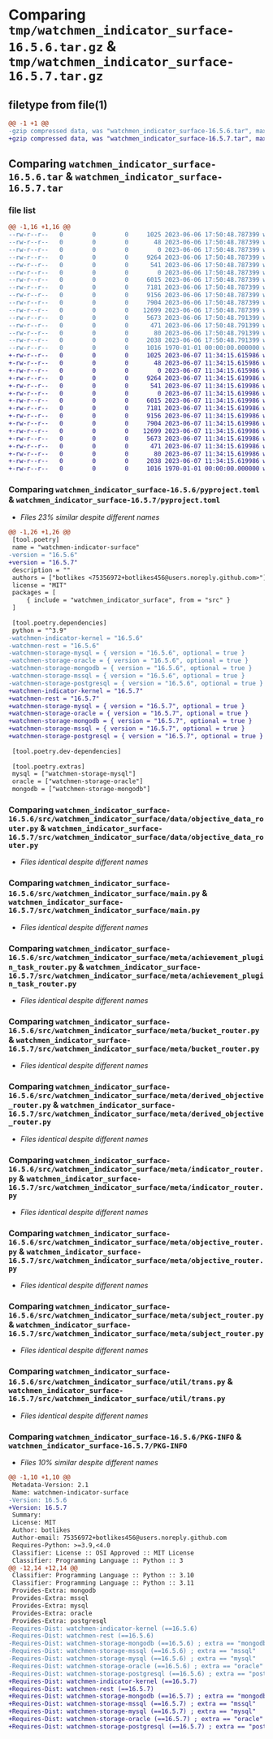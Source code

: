 # Comparing `tmp/watchmen_indicator_surface-16.5.6.tar.gz` & `tmp/watchmen_indicator_surface-16.5.7.tar.gz`

## filetype from file(1)

```diff
@@ -1 +1 @@
-gzip compressed data, was "watchmen_indicator_surface-16.5.6.tar", max compression
+gzip compressed data, was "watchmen_indicator_surface-16.5.7.tar", max compression
```

## Comparing `watchmen_indicator_surface-16.5.6.tar` & `watchmen_indicator_surface-16.5.7.tar`

### file list

```diff
@@ -1,16 +1,16 @@
--rw-r--r--   0        0        0     1025 2023-06-06 17:50:48.787399 watchmen_indicator_surface-16.5.6/pyproject.toml
--rw-r--r--   0        0        0       48 2023-06-06 17:50:48.787399 watchmen_indicator_surface-16.5.6/src/watchmen_indicator_surface/__init__.py
--rw-r--r--   0        0        0        0 2023-06-06 17:50:48.787399 watchmen_indicator_surface-16.5.6/src/watchmen_indicator_surface/data/__init__.py
--rw-r--r--   0        0        0     9264 2023-06-06 17:50:48.787399 watchmen_indicator_surface-16.5.6/src/watchmen_indicator_surface/data/objective_data_router.py
--rw-r--r--   0        0        0      541 2023-06-06 17:50:48.787399 watchmen_indicator_surface-16.5.6/src/watchmen_indicator_surface/main.py
--rw-r--r--   0        0        0        0 2023-06-06 17:50:48.787399 watchmen_indicator_surface-16.5.6/src/watchmen_indicator_surface/meta/__init__.py
--rw-r--r--   0        0        0     6015 2023-06-06 17:50:48.787399 watchmen_indicator_surface-16.5.6/src/watchmen_indicator_surface/meta/achievement_plugin_task_router.py
--rw-r--r--   0        0        0     7181 2023-06-06 17:50:48.787399 watchmen_indicator_surface-16.5.6/src/watchmen_indicator_surface/meta/bucket_router.py
--rw-r--r--   0        0        0     9156 2023-06-06 17:50:48.787399 watchmen_indicator_surface-16.5.6/src/watchmen_indicator_surface/meta/derived_objective_router.py
--rw-r--r--   0        0        0     7904 2023-06-06 17:50:48.787399 watchmen_indicator_surface-16.5.6/src/watchmen_indicator_surface/meta/indicator_router.py
--rw-r--r--   0        0        0    12699 2023-06-06 17:50:48.787399 watchmen_indicator_surface-16.5.6/src/watchmen_indicator_surface/meta/objective_router.py
--rw-r--r--   0        0        0     5673 2023-06-06 17:50:48.791399 watchmen_indicator_surface-16.5.6/src/watchmen_indicator_surface/meta/subject_router.py
--rw-r--r--   0        0        0      471 2023-06-06 17:50:48.791399 watchmen_indicator_surface-16.5.6/src/watchmen_indicator_surface/settings.py
--rw-r--r--   0        0        0       80 2023-06-06 17:50:48.791399 watchmen_indicator_surface-16.5.6/src/watchmen_indicator_surface/util/__init__.py
--rw-r--r--   0        0        0     2038 2023-06-06 17:50:48.791399 watchmen_indicator_surface-16.5.6/src/watchmen_indicator_surface/util/trans.py
--rw-r--r--   0        0        0     1016 1970-01-01 00:00:00.000000 watchmen_indicator_surface-16.5.6/PKG-INFO
+-rw-r--r--   0        0        0     1025 2023-06-07 11:34:15.615986 watchmen_indicator_surface-16.5.7/pyproject.toml
+-rw-r--r--   0        0        0       48 2023-06-07 11:34:15.615986 watchmen_indicator_surface-16.5.7/src/watchmen_indicator_surface/__init__.py
+-rw-r--r--   0        0        0        0 2023-06-07 11:34:15.615986 watchmen_indicator_surface-16.5.7/src/watchmen_indicator_surface/data/__init__.py
+-rw-r--r--   0        0        0     9264 2023-06-07 11:34:15.619986 watchmen_indicator_surface-16.5.7/src/watchmen_indicator_surface/data/objective_data_router.py
+-rw-r--r--   0        0        0      541 2023-06-07 11:34:15.619986 watchmen_indicator_surface-16.5.7/src/watchmen_indicator_surface/main.py
+-rw-r--r--   0        0        0        0 2023-06-07 11:34:15.619986 watchmen_indicator_surface-16.5.7/src/watchmen_indicator_surface/meta/__init__.py
+-rw-r--r--   0        0        0     6015 2023-06-07 11:34:15.619986 watchmen_indicator_surface-16.5.7/src/watchmen_indicator_surface/meta/achievement_plugin_task_router.py
+-rw-r--r--   0        0        0     7181 2023-06-07 11:34:15.619986 watchmen_indicator_surface-16.5.7/src/watchmen_indicator_surface/meta/bucket_router.py
+-rw-r--r--   0        0        0     9156 2023-06-07 11:34:15.619986 watchmen_indicator_surface-16.5.7/src/watchmen_indicator_surface/meta/derived_objective_router.py
+-rw-r--r--   0        0        0     7904 2023-06-07 11:34:15.619986 watchmen_indicator_surface-16.5.7/src/watchmen_indicator_surface/meta/indicator_router.py
+-rw-r--r--   0        0        0    12699 2023-06-07 11:34:15.619986 watchmen_indicator_surface-16.5.7/src/watchmen_indicator_surface/meta/objective_router.py
+-rw-r--r--   0        0        0     5673 2023-06-07 11:34:15.619986 watchmen_indicator_surface-16.5.7/src/watchmen_indicator_surface/meta/subject_router.py
+-rw-r--r--   0        0        0      471 2023-06-07 11:34:15.619986 watchmen_indicator_surface-16.5.7/src/watchmen_indicator_surface/settings.py
+-rw-r--r--   0        0        0       80 2023-06-07 11:34:15.619986 watchmen_indicator_surface-16.5.7/src/watchmen_indicator_surface/util/__init__.py
+-rw-r--r--   0        0        0     2038 2023-06-07 11:34:15.619986 watchmen_indicator_surface-16.5.7/src/watchmen_indicator_surface/util/trans.py
+-rw-r--r--   0        0        0     1016 1970-01-01 00:00:00.000000 watchmen_indicator_surface-16.5.7/PKG-INFO
```

### Comparing `watchmen_indicator_surface-16.5.6/pyproject.toml` & `watchmen_indicator_surface-16.5.7/pyproject.toml`

 * *Files 23% similar despite different names*

```diff
@@ -1,26 +1,26 @@
 [tool.poetry]
 name = "watchmen-indicator-surface"
-version = "16.5.6"
+version = "16.5.7"
 description = ""
 authors = ["botlikes <75356972+botlikes456@users.noreply.github.com>"]
 license = "MIT"
 packages = [
     { include = "watchmen_indicator_surface", from = "src" }
 ]
 
 [tool.poetry.dependencies]
 python = "^3.9"
-watchmen-indicator-kernel = "16.5.6"
-watchmen-rest = "16.5.6"
-watchmen-storage-mysql = { version = "16.5.6", optional = true }
-watchmen-storage-oracle = { version = "16.5.6", optional = true }
-watchmen-storage-mongodb = { version = "16.5.6", optional = true }
-watchmen-storage-mssql = { version = "16.5.6", optional = true }
-watchmen-storage-postgresql = { version = "16.5.6", optional = true }
+watchmen-indicator-kernel = "16.5.7"
+watchmen-rest = "16.5.7"
+watchmen-storage-mysql = { version = "16.5.7", optional = true }
+watchmen-storage-oracle = { version = "16.5.7", optional = true }
+watchmen-storage-mongodb = { version = "16.5.7", optional = true }
+watchmen-storage-mssql = { version = "16.5.7", optional = true }
+watchmen-storage-postgresql = { version = "16.5.7", optional = true }
 
 [tool.poetry.dev-dependencies]
 
 [tool.poetry.extras]
 mysql = ["watchmen-storage-mysql"]
 oracle = ["watchmen-storage-oracle"]
 mongodb = ["watchmen-storage-mongodb"]
```

### Comparing `watchmen_indicator_surface-16.5.6/src/watchmen_indicator_surface/data/objective_data_router.py` & `watchmen_indicator_surface-16.5.7/src/watchmen_indicator_surface/data/objective_data_router.py`

 * *Files identical despite different names*

### Comparing `watchmen_indicator_surface-16.5.6/src/watchmen_indicator_surface/main.py` & `watchmen_indicator_surface-16.5.7/src/watchmen_indicator_surface/main.py`

 * *Files identical despite different names*

### Comparing `watchmen_indicator_surface-16.5.6/src/watchmen_indicator_surface/meta/achievement_plugin_task_router.py` & `watchmen_indicator_surface-16.5.7/src/watchmen_indicator_surface/meta/achievement_plugin_task_router.py`

 * *Files identical despite different names*

### Comparing `watchmen_indicator_surface-16.5.6/src/watchmen_indicator_surface/meta/bucket_router.py` & `watchmen_indicator_surface-16.5.7/src/watchmen_indicator_surface/meta/bucket_router.py`

 * *Files identical despite different names*

### Comparing `watchmen_indicator_surface-16.5.6/src/watchmen_indicator_surface/meta/derived_objective_router.py` & `watchmen_indicator_surface-16.5.7/src/watchmen_indicator_surface/meta/derived_objective_router.py`

 * *Files identical despite different names*

### Comparing `watchmen_indicator_surface-16.5.6/src/watchmen_indicator_surface/meta/indicator_router.py` & `watchmen_indicator_surface-16.5.7/src/watchmen_indicator_surface/meta/indicator_router.py`

 * *Files identical despite different names*

### Comparing `watchmen_indicator_surface-16.5.6/src/watchmen_indicator_surface/meta/objective_router.py` & `watchmen_indicator_surface-16.5.7/src/watchmen_indicator_surface/meta/objective_router.py`

 * *Files identical despite different names*

### Comparing `watchmen_indicator_surface-16.5.6/src/watchmen_indicator_surface/meta/subject_router.py` & `watchmen_indicator_surface-16.5.7/src/watchmen_indicator_surface/meta/subject_router.py`

 * *Files identical despite different names*

### Comparing `watchmen_indicator_surface-16.5.6/src/watchmen_indicator_surface/util/trans.py` & `watchmen_indicator_surface-16.5.7/src/watchmen_indicator_surface/util/trans.py`

 * *Files identical despite different names*

### Comparing `watchmen_indicator_surface-16.5.6/PKG-INFO` & `watchmen_indicator_surface-16.5.7/PKG-INFO`

 * *Files 10% similar despite different names*

```diff
@@ -1,10 +1,10 @@
 Metadata-Version: 2.1
 Name: watchmen-indicator-surface
-Version: 16.5.6
+Version: 16.5.7
 Summary: 
 License: MIT
 Author: botlikes
 Author-email: 75356972+botlikes456@users.noreply.github.com
 Requires-Python: >=3.9,<4.0
 Classifier: License :: OSI Approved :: MIT License
 Classifier: Programming Language :: Python :: 3
@@ -12,14 +12,14 @@
 Classifier: Programming Language :: Python :: 3.10
 Classifier: Programming Language :: Python :: 3.11
 Provides-Extra: mongodb
 Provides-Extra: mssql
 Provides-Extra: mysql
 Provides-Extra: oracle
 Provides-Extra: postgresql
-Requires-Dist: watchmen-indicator-kernel (==16.5.6)
-Requires-Dist: watchmen-rest (==16.5.6)
-Requires-Dist: watchmen-storage-mongodb (==16.5.6) ; extra == "mongodb"
-Requires-Dist: watchmen-storage-mssql (==16.5.6) ; extra == "mssql"
-Requires-Dist: watchmen-storage-mysql (==16.5.6) ; extra == "mysql"
-Requires-Dist: watchmen-storage-oracle (==16.5.6) ; extra == "oracle"
-Requires-Dist: watchmen-storage-postgresql (==16.5.6) ; extra == "postgresql"
+Requires-Dist: watchmen-indicator-kernel (==16.5.7)
+Requires-Dist: watchmen-rest (==16.5.7)
+Requires-Dist: watchmen-storage-mongodb (==16.5.7) ; extra == "mongodb"
+Requires-Dist: watchmen-storage-mssql (==16.5.7) ; extra == "mssql"
+Requires-Dist: watchmen-storage-mysql (==16.5.7) ; extra == "mysql"
+Requires-Dist: watchmen-storage-oracle (==16.5.7) ; extra == "oracle"
+Requires-Dist: watchmen-storage-postgresql (==16.5.7) ; extra == "postgresql"
```

